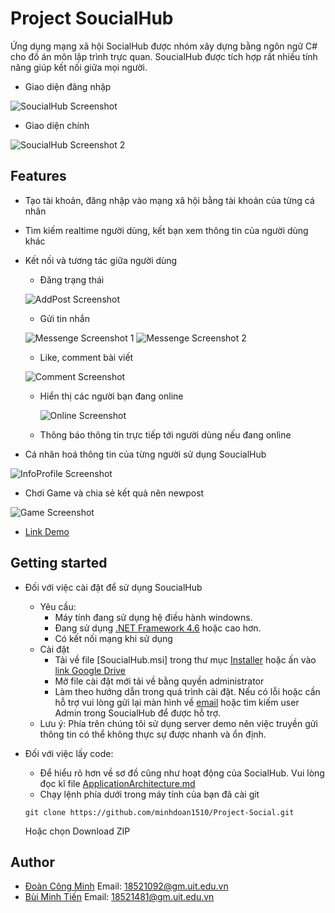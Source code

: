 # Project SoucialHub
Ứng dụng mạng xã hội SocialHub được nhóm xây dựng bằng ngôn ngữ C# cho đồ án môn lập trình trực quan. SoucialHub được tích hợp rất nhiều tính năng giúp kết nối giữa mọi người.
- Giao diện đăng nhập

![SoucialHub Screenshot](/docs/Images/SoucialHub1.PNG)

- Giao diện chính

![SoucialHub Screenshot 2](/docs/Images/SoucialHub2.PNG)

## Features
- Tạo tài khoản, đăng nhập vào mạng xã hội bằng tài khoản của từng cá nhân
- Tìm kiếm realtime người dùng, kết bạn xem thông tin của người dùng khác
- Kết nối và tương tác giữa người dùng
  - Đăng trạng thái
  
  ![AddPost Screenshot](docs/Images/AddPost_SoucialHub.PNG)
  
  - Gửi tin nhắn
  
  ![Messenge Screenshot 1](docs/Images/Messenge_SoucialHub1.PNG)
  ![Messenge Screenshot 2](docs/Images/Messenge_SoucialHub2.PNG)
  
  - Like, comment bài viết
  
  ![Comment Screenshot](docs/Images/Comment_SoucialHub.PNG)

  - Hiển thị các người bạn đang online
  
    ![Online Screenshot](docs/Images/Online_SoucialHub.PNG)

  - Thông báo thông tin trực tiếp tới người dùng nếu đang online

  
- Cá nhân hoá thông tin của từng người sử dụng SoucialHub

![InfoProfile Screenshot](docs/Images/InfoProfile_SoucialHub.PNG)

- Chơi Game và chia sẻ kết quả nên newpost

![Game Screenshot](docs/Images/Game_SoucialHub.PNG)

- [Link Demo](https://www.youtube.com/watch?v=Wc1fPVCY4sI&feature=youtu.be)

## Getting started
- Đối với việc cài đặt để sử dụng SoucialHub 
  - Yêu cầu:
    - Máy tính đang sử dụng hệ điều hành windowns.
    - Đang sử dụng [.NET Framework 4.6](https://dotnet.microsoft.com/download/dotnet-framework) hoặc cao hơn.
    - Có kết nối mạng khi sử dụng
  - Cài đặt
    - Tải về file [SoucialHub.msi] trong thư mục [Installer](/Installer) hoặc ấn vào [link Google Drive](https://drive.google.com/drive/folders/1aBm2hEbWqQ2Dc8OSVsmZkvzZEWAcvyfP)
    - Mở file cài đặt mới tải về bằng quyền administrator
    - Làm theo hướng dẫn trong quá trình cài đặt. Nếu có lỗi hoặc cần hỗ trợ vui lòng gửi lại màn hình về [email](18521092@gm.uit.edu.vn) hoặc tìm kiếm user Admin  trong SoucialHub để được hỗ trợ.
  * Lưu ý: Phía trên chúng tôi sử dụng server demo nên việc truyền gửi thông tin có thể không thực sự được nhanh và ổn định.
- Đối với việc lấy code:
  - Để hiểu rõ hơn về sơ đồ cũng như hoạt động của SocialHub. Vui lòng đọc kĩ file [ApplicationArchitecture.md](/ApplicationArchitecture.md)
  - Chạy lệnh phía dưới trong máy tính của bạn đã cài git
  
   ```
   git clone https://github.com/minhdoan1510/Project-Social.git
   ```
   
    Hoặc chọn Download ZIP
   
  
## Author

- [Đoàn Công Minh](https://www.facebook.com/MinhDoan1510)  Email: 18521092@gm.uit.edu.vn
- [Bùi Minh Tiến](https://www.facebook.com/MinhTien1412)   Email: 18521481@gm.uit.edu.vn
